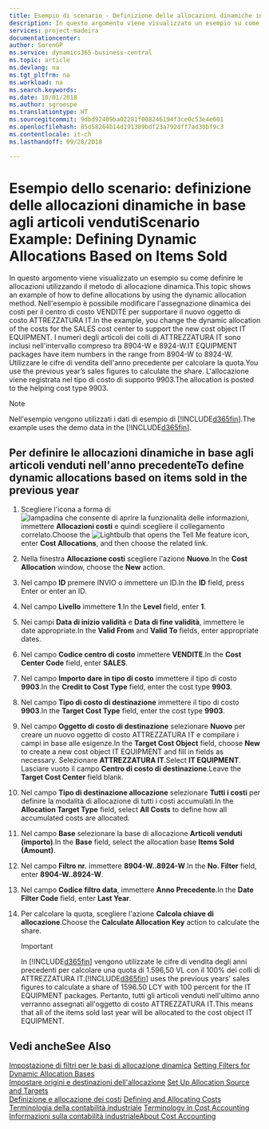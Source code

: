 ```yaml
---
title: Esempio di scenario - Definizione delle allocazioni dinamiche in base agli articoli venduti | Documenti Microsoft
description: In questo argomento viene visualizzato un esempio su come definire le allocazioni utilizzando il metodo di allocazione dinamica.
services: project-madeira
documentationcenter: 
author: SorenGP
ms.service: dynamics365-business-central
ms.topic: article
ms.devlang: na
ms.tgt_pltfrm: na
ms.workload: na
ms.search.keywords: 
ms.date: 10/01/2018
ms.author: sgroespe
ms.translationtype: HT
ms.sourcegitcommit: 9dbd92409ba02281f008246194f3ce0c53e4e001
ms.openlocfilehash: 85d58264b14d191389bdf23a792dff7ad30bf9c3
ms.contentlocale: it-ch
ms.lasthandoff: 09/28/2018

---
```

# <a name="scenario-example-defining-dynamic-allocations-based-on-items-sold"></a><span data-ttu-id="f6e4e-103">Esempio dello scenario: definizione delle allocazioni dinamiche in base agli articoli venduti</span><span class="sxs-lookup"><span data-stu-id="f6e4e-103">Scenario Example: Defining Dynamic Allocations Based on Items Sold</span></span>
<span data-ttu-id="f6e4e-104">In questo argomento viene visualizzato un esempio su come definire le allocazioni utilizzando il metodo di allocazione dinamica.</span><span class="sxs-lookup"><span data-stu-id="f6e4e-104">This topic shows an example of how to define allocations by using the dynamic allocation method.</span></span> <span data-ttu-id="f6e4e-105">Nell'esempio è possibile modificare l'assegnazione dinamica dei costi per il centro di costo VENDITE per supportare il nuovo oggetto di costo ATTREZZATURA IT.</span><span class="sxs-lookup"><span data-stu-id="f6e4e-105">In the example, you change the dynamic allocation of the costs for the SALES cost center to support the new cost object IT EQUIPMENT.</span></span> <span data-ttu-id="f6e4e-106">I numeri degli articoli dei colli di ATTREZZATURA IT sono inclusi nell'intervallo compreso tra 8904-W e 8924-W.</span><span class="sxs-lookup"><span data-stu-id="f6e4e-106">IT EQUIPMENT packages have item numbers in the range from 8904-W to 8924-W.</span></span> <span data-ttu-id="f6e4e-107">Utilizzare le cifre di vendita dell'anno precedente per calcolare la quota.</span><span class="sxs-lookup"><span data-stu-id="f6e4e-107">You use the previous year’s sales figures to calculate the share.</span></span> <span data-ttu-id="f6e4e-108">L'allocazione viene registrata nel tipo di costo di supporto 9903.</span><span class="sxs-lookup"><span data-stu-id="f6e4e-108">The allocation is posted to the helping cost type 9903.</span></span>  

> [!NOTE]  
>  <span data-ttu-id="f6e4e-109">Nell'esempio vengono utilizzati i dati di esempio di [!INCLUDE[d365fin](includes/d365fin_md.md)].</span><span class="sxs-lookup"><span data-stu-id="f6e4e-109">The example uses the demo data in the [!INCLUDE[d365fin](includes/d365fin_md.md)].</span></span>  

## <a name="to-define-dynamic-allocations-based-on-items-sold-in-the-previous-year"></a><span data-ttu-id="f6e4e-110">Per definire le allocazioni dinamiche in base agli articoli venduti nell'anno precedente</span><span class="sxs-lookup"><span data-stu-id="f6e4e-110">To define dynamic allocations based on items sold in the previous year</span></span>  

1.  <span data-ttu-id="f6e4e-111">Scegliere l'icona a forma di ![lampadina che consente di aprire la funzionalità delle informazioni](media/ui-search/search_small.png "Informazioni sull'operazione che si desidera eseguire"), immettere **Allocazioni costi** e quindi scegliere il collegamento correlato.</span><span class="sxs-lookup"><span data-stu-id="f6e4e-111">Choose the ![Lightbulb that opens the Tell Me feature](media/ui-search/search_small.png "Tell me what you want to do") icon, enter **Cost Allocations**, and then choose the related link.</span></span>  
2.  <span data-ttu-id="f6e4e-112">Nella finestra **Allocazione costi** scegliere l'azione **Nuovo**.</span><span class="sxs-lookup"><span data-stu-id="f6e4e-112">In the **Cost Allocation** window, choose the **New** action.</span></span>  
3.  <span data-ttu-id="f6e4e-113">Nel campo **ID** premere INVIO o immettere un ID.</span><span class="sxs-lookup"><span data-stu-id="f6e4e-113">In the **ID** field, press Enter or enter an ID.</span></span>  
4.  <span data-ttu-id="f6e4e-114">Nel campo **Livello** immettere **1**.</span><span class="sxs-lookup"><span data-stu-id="f6e4e-114">In the **Level** field, enter **1**.</span></span>  
5.  <span data-ttu-id="f6e4e-115">Nei campi **Data di inizio validità** e **Data di fine validità**, immettere le date appropriate.</span><span class="sxs-lookup"><span data-stu-id="f6e4e-115">In the **Valid From** and **Valid To** fields, enter appropriate dates.</span></span>  
6.  <span data-ttu-id="f6e4e-116">Nel campo **Codice centro di costo** immettere **VENDITE**.</span><span class="sxs-lookup"><span data-stu-id="f6e4e-116">In the **Cost Center Code** field, enter **SALES**.</span></span>  
7.  <span data-ttu-id="f6e4e-117">Nel campo **Importo dare in tipo di costo** immettere il tipo di costo **9903**.</span><span class="sxs-lookup"><span data-stu-id="f6e4e-117">In the **Credit to Cost Type** field, enter the cost type **9903**.</span></span>  
8.  <span data-ttu-id="f6e4e-118">Nel campo **Tipo di costo di destinazione** immettere il tipo di costo **9903**.</span><span class="sxs-lookup"><span data-stu-id="f6e4e-118">In the **Target Cost Type** field, enter the cost type **9903**.</span></span>  
9. <span data-ttu-id="f6e4e-119">Nel campo **Oggetto di costo di destinazione** selezionare **Nuovo** per creare un nuovo oggetto di costo ATTREZZATURA IT e compilare i campi in base alle esigenze.</span><span class="sxs-lookup"><span data-stu-id="f6e4e-119">In the **Target Cost Object** field, choose **New** to create a new cost object IT EQUIPMENT and fill in fields as necessary.</span></span> <span data-ttu-id="f6e4e-120">Selezionare **ATTREZZATURA IT**.</span><span class="sxs-lookup"><span data-stu-id="f6e4e-120">Select **IT EQUIPMENT**.</span></span> <span data-ttu-id="f6e4e-121">Lasciare vuoto il campo **Centro di costo di destinazione**.</span><span class="sxs-lookup"><span data-stu-id="f6e4e-121">Leave the **Target Cost Center** field blank.</span></span>  
10. <span data-ttu-id="f6e4e-122">Nel campo **Tipo di destinazione allocazione** selezionare **Tutti i costi** per definire la modalità di allocazione di tutti i costi accumulati.</span><span class="sxs-lookup"><span data-stu-id="f6e4e-122">In the **Allocation Target Type** field, select **All Costs** to define how all accumulated costs are allocated.</span></span>  
11. <span data-ttu-id="f6e4e-123">Nel campo **Base** selezionare la base di allocazione **Articoli venduti (importo)**.</span><span class="sxs-lookup"><span data-stu-id="f6e4e-123">In the **Base** field, select the allocation base **Items Sold (Amount)**.</span></span>  
12. <span data-ttu-id="f6e4e-124">Nel campo **Filtro nr.** immettere **8904-W..8924-W**.</span><span class="sxs-lookup"><span data-stu-id="f6e4e-124">In the **No. Filter** field, enter **8904-W..8924-W**.</span></span>  
13. <span data-ttu-id="f6e4e-125">Nel campo **Codice filtro data**, immettere **Anno Precedente**.</span><span class="sxs-lookup"><span data-stu-id="f6e4e-125">In the **Date Filter Code** field, enter **Last Year**.</span></span>  
14. <span data-ttu-id="f6e4e-126">Per calcolare la quota, scegliere l'azione **Calcola chiave di allocazione**.</span><span class="sxs-lookup"><span data-stu-id="f6e4e-126">Choose the **Calculate Allocation Key** action to calculate the share.</span></span>  

    > [!IMPORTANT]  
    >  <span data-ttu-id="f6e4e-127">In [!INCLUDE[d365fin](includes/d365fin_md.md)] vengono utilizzate le cifre di vendita degli anni precedenti per calcolare una quota di 1.596,50 VL con il 100% dei colli di ATTREZZATURA IT.</span><span class="sxs-lookup"><span data-stu-id="f6e4e-127">[!INCLUDE[d365fin](includes/d365fin_md.md)] uses the previous years’ sales figures to calculate a share of 1596.50 LCY with 100 percent for the IT EQUIPMENT packages.</span></span> <span data-ttu-id="f6e4e-128">Pertanto, tutti gli articoli venduti nell'ultimo anno verranno assegnati all'oggetto di costo ATTREZZATURA IT.</span><span class="sxs-lookup"><span data-stu-id="f6e4e-128">This means that all of the items sold last year will be allocated to the cost object IT EQUIPMENT.</span></span>  

## <a name="see-also"></a><span data-ttu-id="f6e4e-129">Vedi anche</span><span class="sxs-lookup"><span data-stu-id="f6e4e-129">See Also</span></span>  
 <span data-ttu-id="f6e4e-130">[Impostazione di filtri per le basi di allocazione dinamica](finance-setting-filters-for-dynamic-allocation-bases.md) </span><span class="sxs-lookup"><span data-stu-id="f6e4e-130">[Setting Filters for Dynamic Allocation Bases](finance-setting-filters-for-dynamic-allocation-bases.md) </span></span>  
 <span data-ttu-id="f6e4e-131">[Impostare origini e destinazioni dell'allocazione](finance-how-to-set-up-allocation-source-and-targets.md) </span><span class="sxs-lookup"><span data-stu-id="f6e4e-131">[Set Up Allocation Source and Targets](finance-how-to-set-up-allocation-source-and-targets.md) </span></span>  
 <span data-ttu-id="f6e4e-132">[Definizione e allocazione dei costi](finance-define-and-allocate-costs.md) </span><span class="sxs-lookup"><span data-stu-id="f6e4e-132">[Defining and Allocating Costs](finance-define-and-allocate-costs.md) </span></span>  
 <span data-ttu-id="f6e4e-133">[Terminologia della contabilità industriale](finance-terminology-in-cost-accounting.md) </span><span class="sxs-lookup"><span data-stu-id="f6e4e-133">[Terminology in Cost Accounting](finance-terminology-in-cost-accounting.md) </span></span>  
 [<span data-ttu-id="f6e4e-134">Informazioni sulla contabilità industriale</span><span class="sxs-lookup"><span data-stu-id="f6e4e-134">About Cost Accounting</span></span>](finance-about-cost-accounting.md)

